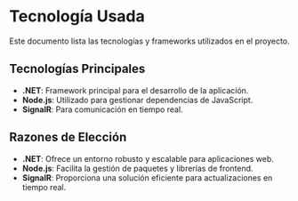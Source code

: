 # Tecnología Usada

Este documento lista las tecnologías y frameworks utilizados en el proyecto.

## Tecnologías Principales
- **.NET**: Framework principal para el desarrollo de la aplicación.
- **Node.js**: Utilizado para gestionar dependencias de JavaScript.
- **SignalR**: Para comunicación en tiempo real.

## Razones de Elección
- **.NET**: Ofrece un entorno robusto y escalable para aplicaciones web.
- **Node.js**: Facilita la gestión de paquetes y librerías de frontend.
- **SignalR**: Proporciona una solución eficiente para actualizaciones en tiempo real.
